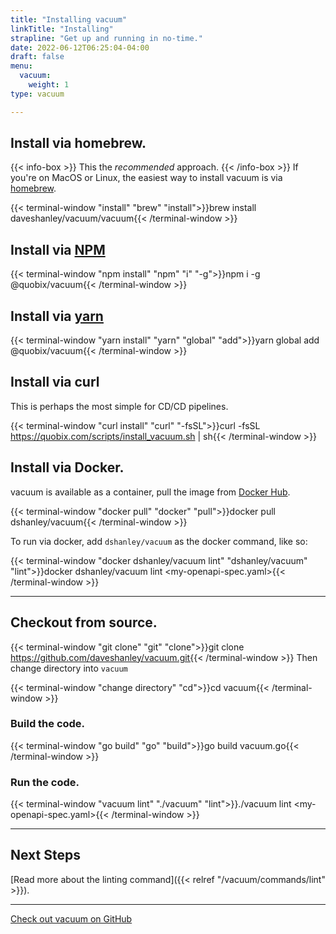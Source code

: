 ```yaml
---
title: "Installing vacuum"
linkTitle: "Installing"
strapline: "Get up and running in no-time."
date: 2022-06-12T06:25:04-04:00
draft: false
menu: 
  vacuum:
    weight: 1
type: vacuum

---
```


## Install via homebrew.

{{< info-box >}}
This the _recommended_ approach.
{{< /info-box >}}
If you're on MacOS or Linux, the easiest way to install vacuum is via [homebrew](https://brew.sh/).


{{< terminal-window
"install"
"brew"
"install">}}brew install daveshanley/vacuum/vacuum{{< /terminal-window >}}


## Install via [NPM](https://npmjs.com)

{{< terminal-window
"npm install"
"npm"
"i" "-g">}}npm i -g @quobix/vacuum{{< /terminal-window >}}

## Install via [yarn](https://yarnpkg.com/)

{{< terminal-window
"yarn install"
"yarn"
"global" "add">}}yarn global add @quobix/vacuum{{< /terminal-window >}}


## Install via curl

This is perhaps the most simple for CD/CD pipelines.

{{< terminal-window
"curl install"
"curl"
"-fsSL">}}curl -fsSL https://quobix.com/scripts/install_vacuum.sh | sh{{< /terminal-window >}}




## Install via Docker.

vacuum is available as a container, pull the image from
[Docker Hub](https://hub.docker.com/repository/docker/dshanley/vacuum/general).

{{< terminal-window
"docker pull"
"docker" 
"pull">}}docker pull dshanley/vacuum{{< /terminal-window >}}

To run via docker, add `dshanley/vacuum` as the docker command, like so:

{{< terminal-window
"docker dshanley/vacuum lint"
"dshanley/vacuum"
"lint">}}docker dshanley/vacuum lint &lt;my-openapi-spec.yaml&gt;{{< /terminal-window >}}

---

## Checkout from source.

{{< terminal-window
"git clone"
"git"
"clone">}}git clone https://github.com/daveshanley/vacuum.git{{< /terminal-window >}}
Then change directory into `vacuum`

{{< terminal-window
"change directory"
"cd">}}cd vacuum{{< /terminal-window >}}


### Build the code.

{{< terminal-window
"go build"
"go" "build">}}go build vacuum.go{{< /terminal-window >}}

### Run the code.

{{< terminal-window
"vacuum lint"
"./vacuum" "lint">}}./vacuum lint &lt;my-openapi-spec.yaml>{{< /terminal-window >}}

---

## Next Steps

[Read more about the linting command]({{< relref "/vacuum/commands/lint" >}}).

---

[Check out vacuum on GitHub](https://github.com/daveshanley/vacuum)


